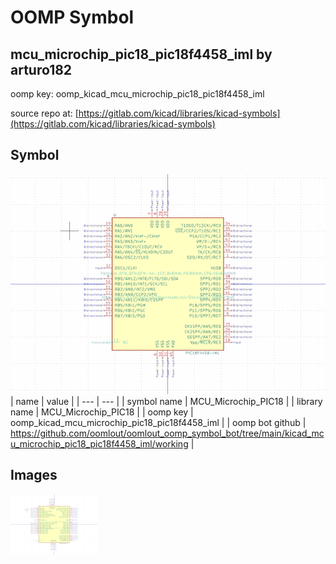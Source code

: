 # OOMP Symbol  
## mcu_microchip_pic18_pic18f4458_iml  by arturo182  
  
oomp key: oomp_kicad_mcu_microchip_pic18_pic18f4458_iml  
  
source repo at: [https://gitlab.com/kicad/libraries/kicad-symbols](https://gitlab.com/kicad/libraries/kicad-symbols)  
## Symbol  
  
[![working.png](working_600.png)](working.png)  
| name | value | 
| --- | --- | 
| symbol name | MCU_Microchip_PIC18 | 
| library name | MCU_Microchip_PIC18 | 
| oomp key | oomp_kicad_mcu_microchip_pic18_pic18f4458_iml | 
| oomp bot github | https://github.com/oomlout/oomlout_oomp_symbol_bot/tree/main/kicad_mcu_microchip_pic18_pic18f4458_iml/working | 
## Images  
  
[![working.png](working_140.png)](working.png)  
